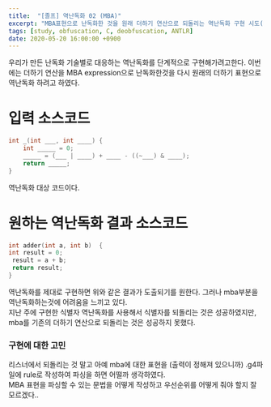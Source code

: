 ```yaml
---
title:  "[졸프] 역난독화 02 (MBA)"
excerpt: "MBA표현으로 난독화한 것을 원래 더하기 연산으로 되돌리는 역난독화 구현 시도(진행중)."
tags: [study, obfuscation, C, deobfuscation, ANTLR]
date: 2020-05-20 16:00:00 +0900
---  
```

우리가 만든 난독화 기술별로 대응하는 역난독화를 단계적으로 구현해가려고한다.
이번에는 더하기 연산을 MBA expression으로 난독화한것을 다시 원래의 더하기 표현으로 역난독화 하려고 하였다. 
# 입력 소스코드
``` C
int _(int ___, int ____) {
	int _____ = 0;
	_____ = (___ | ____) + ____ - ((~___) & ____);
	return _____;
}
```
역난독화 대상 코드이다.  
  
# 원하는 역난독화 결과 소스코드
``` C
int adder(int a, int b)  {
int result = 0;
 result = a + b;
 return result;
}
```  
역난독화를 제대로 구현하면 위와 같은 결과가 도출되기를 원한다. 
그러나 mba부분을 역난독화하는것에 어려움을 느끼고 있다.  
지난 주에 구현한 식별자 역난독화를 사용해서 식별자를 되돌리는 것은 성공하였지만, mba를 기존의 더하기 연산으로 되돌리는 것은 성공하지 못했다.
  
### 구현에 대한 고민  
리스너에서 되돌리는 것 말고 아예 mba에 대한 표현을 (출력이 정해져 있으니까) .g4파일에 rule로 작성하여 파싱을 하면 어떨까 생각하였다.  
MBA 표현을 파싱할 수 있는 문법을 어떻게 작성하고 우선순위를 어떻게 줘야 할지 잘 모르겠다..
